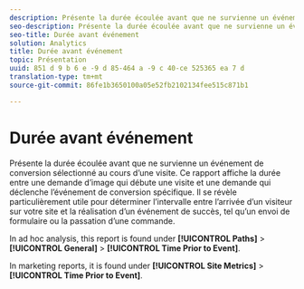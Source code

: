 ```yaml
---
description: Présente la durée écoulée avant que ne survienne un événement de conversion sélectionné au cours d’une visite. Ce rapport affiche la durée entre une demande d’image qui débute une visite et une demande qui déclenche l’événement de conversion spécifique. Il se révèle particulièrement utile pour déterminer l’intervalle entre l’arrivée d’un visiteur sur votre site et la réalisation d’un événement de succès, tel qu’un envoi de formulaire ou la passation d’une commande.
seo-description: Présente la durée écoulée avant que ne survienne un événement de conversion sélectionné au cours d’une visite. Ce rapport affiche la durée entre une demande d’image qui débute une visite et une demande qui déclenche l’événement de conversion spécifique. Il se révèle particulièrement utile pour déterminer l’intervalle entre l’arrivée d’un visiteur sur votre site et la réalisation d’un événement de succès, tel qu’un envoi de formulaire ou la passation d’une commande.
seo-title: Durée avant événement
solution: Analytics
title: Durée avant événement
topic: Présentation
uuid: 851 d 9 b 6 e -9 d 85-464 a -9 c 40-ce 525365 ea 7 d
translation-type: tm+mt
source-git-commit: 86fe1b3650100a05e52fb2102134fee515c871b1

---
```



# Durée avant événement

Présente la durée écoulée avant que ne survienne un événement de conversion sélectionné au cours d’une visite. Ce rapport affiche la durée entre une demande d’image qui débute une visite et une demande qui déclenche l’événement de conversion spécifique. Il se révèle particulièrement utile pour déterminer l’intervalle entre l’arrivée d’un visiteur sur votre site et la réalisation d’un événement de succès, tel qu’un envoi de formulaire ou la passation d’une commande.

In ad hoc analysis, this report is found under **[!UICONTROL Paths]** &gt; **[!UICONTROL General]** &gt; **[!UICONTROL Time Prior to Event]**.

In marketing reports, it is found under **[!UICONTROL Site Metrics]** &gt; **[!UICONTROL Time Prior to Event]**.

